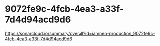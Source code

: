 # 9072fe9c-4fcb-4ea3-a33f-7d4d94acd9d6
https://sonarcloud.io/summary/overall?id=iamneo-production_9072fe9c-4fcb-4ea3-a33f-7d4d94acd9d6
